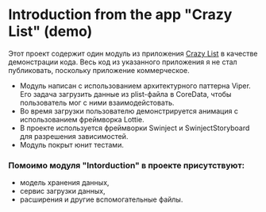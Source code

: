 Introduction from the app "Crazy List" (demo)
========

Этот проект содержит один модуль из приложения [Crazy List](https://itunes.apple.com/us/app/crazy-list-vision-board/id1456101030?mt=8) в качестве демонстрации кода. Весь код из указанного приложения я не стал публиковать, поскольку приложение коммерческое. 

- Модуль написан с использованием архитектурного паттерна Viper. Его задача загрузить данные из plist-файла в CoreData, чтобы пользователь мог с ними взаимодейстовать.
- Во время загрузки пользователю демонстрируется анимация c использованием фреймворка Lottie.
- В проекте используется фреймворки Swinject и SwinjectStoryboard для разрешения зависимостей. 
- Модуль покрыт юнит тестами.

### Помоимо модуля "Intorduction" в проекте присутствуют: 
- модель хранения данных,
- сервис загрузки данных,
- расширения и другие вспомогательные файлы.
